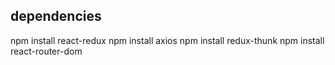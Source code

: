 ## dependencies
npm install react-redux
npm install axios
npm install redux-thunk
npm install react-router-dom